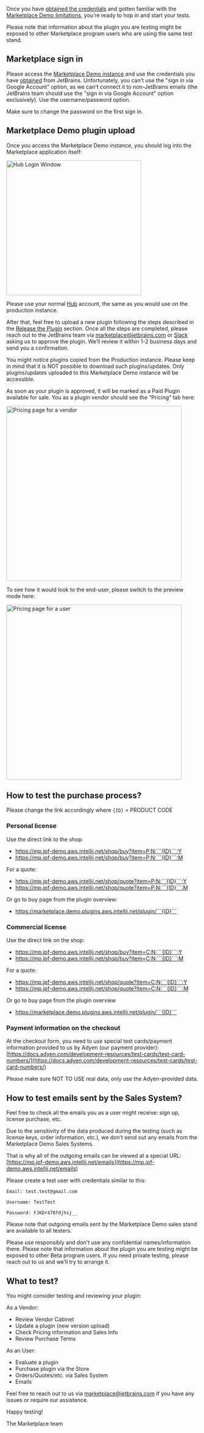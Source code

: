 [//]: # (title: Start testig on Marketplace Demo)

Once you have [obtained the credentials](demo-obtain-creds.md) and gotten familiar with the [Marketplace Demo limitations](demo-limitations.md), you’re ready to hop in and start your tests.

<note>
<p>Please note that information about the plugin you are testing might be exposed to other Marketplace program users who are using the same test stand.</p>
</note>

## Marketplace sign in

Please access the [Marketplace Demo instance](https://master.demo.marketplace.intellij.net/) and use the credentials you have [obtained](demo-obtain-creds.md) from JetBrains. Unfortunately, you can't use the "sign in via Google Account" option, as we can't connect it to non-JetBrains emails (the JetBrains team should use the "sign in via Google Account" option exclusively). Use the username/password option.

<warning>
<p>Make sure to change the password on the first sign in.</p>
</warning>


## Marketplace Demo plugin upload

Once you access the Marketplace Demo instance, you should log into the Marketplace application itself:

<img src="hub-login.png" alt="Hub Login Window"
width="354"/>

Please use your normal [Hub](https://hub.jetbrains.com) account, the same as you would use on the production instance.

After that, feel free to upload a new plugin following the steps described in the [Release the Plugin](release-plugin.md) section. Once all the steps are completed, please reach out to the JetBrains team via [marketplace@jetbrains.com](mailto:marketplace@jetbrains.com) or [Slack](https://plugins.jetbrains.com/slack) asking us to approve the plugin. We’ll review it within 1-2 business days and send you a confirmation.

<note>
<p>You might notice plugins copied from the Production instance. Please keep in mind that it is NOT possible to download such plugins/updates. Only plugins/updates uploaded to this Marketplace Demo instance will be accessible.</p>
</note>


As soon as your plugin is approved, it will be marked as a Paid Plugin available for sale. You as a plugin vendor should see the “Pricing” tab here:

<img src="pricing-admin.png" alt="Pricing page for a vendor"
width="460"/>

To see how it would look to the end-user, please switch to the preview mode here:

<img src="pricing-user.png" alt="Pricing page for a user"
width="460"/>

## How to test the purchase process?

Please change the link accordingly where ```{ID}``` = PRODUCT CODE

### Personal license

<emphasis>Use the direct link to the shop:</emphasis>

* https://mp.jpf-demo.aws.intellij.net/shop/buy?item=P:N:```{ID}```:Y
* https://mp.jpf-demo.aws.intellij.net/shop/buy?item=P:N:```{ID}```:M

<emphasis>For a quote:</emphasis>
  
* https://mp.jpf-demo.aws.intellij.net/shop/quote?item=P:N:```{ID}```:Y  
* https://mp.jpf-demo.aws.intellij.net/shop/quote?item=P:N:```{ID}```:M


<emphasis>Or go to buy page from the plugin overview:</emphasis>

* https://marketplace.demo.plugins.aws.intellij.net/plugin/```{ID}```

### Commercial license

<emphasis>Use the direct link on the shop:</emphasis>

* https://mp.jpf-demo.aws.intellij.net/shop/buy?item=C:N:```{ID}```:Y
* https://mp.jpf-demo.aws.intellij.net/shop/buy?item=C:N:```{ID}```:M

<emphasis>For a quote:</emphasis>

* https://mp.jpf-demo.aws.intellij.net/shop/quote?item=C:N:```{ID}```:Y 
* https://mp.jpf-demo.aws.intellij.net/shop/quote?item=C:N:```{ID}```:M


<emphasis>Or go to buy page from the plugin overview</emphasis>

* https://marketplace.demo.plugins.aws.intellij.net/plugin/```{ID}```

### Payment information on the checkout

At the checkout form, you need to use special test cards/payment information provided to us by Adyen (our payment provider): [https://docs.adyen.com/development-resources/test-cards/test-card-numbers/](https://docs.adyen.com/development-resources/test-cards/test-card-numbers/)


<warning> 
<p>Please make sure NOT TO USE real data, only use the Adyen-provided data.</p>
</warning>

## How to test emails sent by the Sales System?

Feel free to check all the emails you as a user might receive: sign up, license purchase, etc.

Due to the sensitivity of the data produced during the testing (such as license keys, order information, etc.), we don’t send out any emails from the Marketplace Demo Sales Systems.

That is why all of the outgoing emails can be viewed at a special URL: [https://mp.jpf-demo.aws.intellij.net/emails](https://mp.jpf-demo.aws.intellij.net/emails)

Please create a test user with credentials similar to this:

```Email: test.test@gmail.com```

```Username: TestTest```

```Password: FJKDr478fdjhsj__```


<note>
<p>Please note that outgoing emails sent by the Marketplace Demo sales stand are available to all testers.</p>
</note>

Please use responsibly and don't use any confidential names/information there. Please note that information about the plugin you are testing might be exposed to other Beta program users. If you need private testing, please reach out to us and we’ll try to arrange it.


## What to test?


You might consider testing and reviewing your plugin:


<emphasis>As a Vendor:</emphasis>

* Review Vendor Cabinet
* Update a plugin (new version upload)
* Check Pricing information and Sales Info
* Review Purchase Terms



<emphasis>As an User:</emphasis>


* Evaluate a plugin
* Purchase plugin via the Store
* Orders/Quotes/etc. via Sales System
* Emails



Feel free to reach out to us via [marketplace@jetbrains.com](mailto:marketplace@jetbrains.com) if you have any issues or require our assistance.

Happy testing!

The Marketplace team